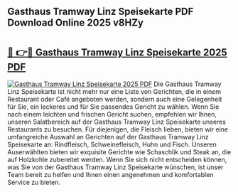 ## Gasthaus Tramway Linz Speisekarte PDF Download Online 2025 v8HZy

# <h2><a href="http://gce3gni.nevu.top/?p=Gasthaus+Tramway+Linz+Speisekarte">🔗 👉🔴 Gasthaus Tramway Linz Speisekarte 2025 PDF</a></h2>

[![Gasthaus Tramway Linz Speisekarte 2025 PDF](https://i.imgur.com/dBaPXMq.png)](http://gce3gni.nevu.top/?p=Gasthaus+Tramway+Linz+Speisekarte)
Die Gasthaus Tramway Linz Speisekarte ist nicht mehr nur eine Liste von Gerichten, die in einem Restaurant oder Café angeboten werden, sondern auch eine Gelegenheit für Sie, ein leckeres und für Sie passendes Gericht zu wählen. Wenn Sie nach einem leichten und frischen Gericht suchen, empfehlen wir Ihnen, unseren Salatbereich auf der Gasthaus Tramway Linz Speisekarte unseres Restaurants zu besuchen. Für diejenigen, die Fleisch lieben, bieten wir eine umfangreiche Auswahl an Gerichten auf der Gasthaus Tramway Linz Speisekarte an: Rindfleisch, Schweinefleisch, Huhn und Fisch. Unseren Auserwählten bieten wir exquisite Gerichte wie Schaschlik und Steak an, die auf Holzkohle zubereitet werden. Wenn Sie sich nicht entscheiden können, was Sie von der Gasthaus Tramway Linz Speisekarte wünschen, ist unser Team bereit zu helfen und Ihnen einen angenehmen und komfortablen Service zu bieten.
